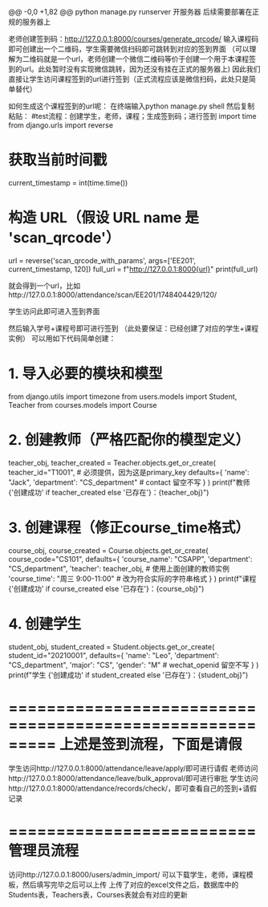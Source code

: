 @@ -0,0 +1,82 @@
python manage.py runserver 开服务器 后续需要部署在正规的服务器上

老师创建签到码：http://127.0.0.1:8000/courses/generate_qrcode/    输入课程码即可创建出一个二维码，学生需要微信扫码即可跳转到对应的签到界面
（可以理解为二维码就是一个url，老师创建一个微信二维码等价于创建一个用于本课程签到的url。此处暂时没有实现微信跳转，因为还没有挂在正式的服务器上)
因此我们直接让学生访问课程签到的url进行签到（正式流程应该是微信扫码，此处只是简单替代）

如何生成这个课程签到的url呢：
在终端输入python manage.py shell
然后复制粘贴：
#test流程：创建学生，老师，课程；生成签到码；进行签到
import time
from django.urls import reverse

# 获取当前时间戳
current_timestamp = int(time.time())

# 构造 URL（假设 URL name 是 'scan_qrcode'）
url = reverse('scan_qrcode_with_params', args=['EE201', current_timestamp, 120])
full_url = f"http://127.0.0.1:8000{url}"
print(full_url)

就会得到一个url，比如http://127.0.0.1:8000/attendance/scan/EE201/1748404429/120/

学生访问此即可进入签到界面

然后输入学号+课程号即可进行签到
（此处要保证：已经创建了对应的学生+课程实例）
可以用如下代码简单创建：

# 1. 导入必要的模块和模型
from django.utils import timezone
from users.models import Student, Teacher
from courses.models import Course

# 2. 创建教师（严格匹配你的模型定义）
teacher_obj, teacher_created = Teacher.objects.get_or_create(
    teacher_id="T1001",  # 必须提供，因为这是primary_key
    defaults={
        'name': "Jack",
        'department': "CS_department"
        # contact 留空不写
    }
)
print(f"教师 {'创建成功' if teacher_created else '已存在'}：{teacher_obj}")

# 3. 创建课程（修正course_time格式）
course_obj, course_created = Course.objects.get_or_create(
    course_code="CS101",
    defaults={
        'course_name': "CSAPP",
        'department': "CS_department",
        'teacher': teacher_obj,  # 使用上面创建的教师实例
        'course_time': "周三 9:00-11:00"  # 改为符合实际的字符串格式
    }
)
print(f"课程 {'创建成功' if course_created else '已存在'}：{course_obj}")

# 4. 创建学生
student_obj, student_created = Student.objects.get_or_create(
    student_id="20210001",
    defaults={
        'name': "Leo",
        'department': "CS_department",
        'major': "CS",
        'gender': "M"
        # wechat_openid 留空不写
    }
)
print(f"学生 {'创建成功' if student_created else '已存在'}：{student_obj}")



=========================================================
上述是签到流程，下面是请假
=========================================================


学生访问http://127.0.0.1:8000/attendance/leave/apply/即可进行请假
老师访问http://127.0.0.1:8000/attendance/leave/bulk_approval/即可进行审批
学生访问http://127.0.0.1:8000/attendance/records/check/，即可查看自己的签到+请假记录




==========================
管理员流程
==========================
访问http://127.0.0.1:8000/users/admin_import/
可以下载学生，老师，课程模板，然后填写完毕之后可以上传
上传了对应的excel文件之后，数据库中的Students表，Teachers表，Courses表就会有对应的更新

